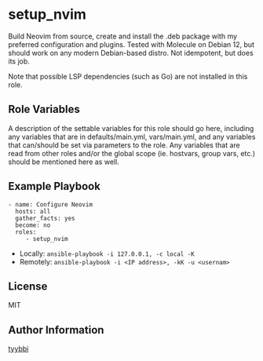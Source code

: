 setup_nvim
=========

Build Neovim from source, create and install the .deb package with my preferred
configuration and plugins. Tested with Molecule on Debian 12, but should work
on any modern Debian-based distro. Not idempotent, but does its job.

Note that possible LSP dependencies (such as Go) are not installed in this role.

Role Variables
--------------

A description of the settable variables for this role should go here, including
any variables that are in defaults/main.yml, vars/main.yml, and any variables
that can/should be set via parameters to the role. Any variables that are read
from other roles and/or the global scope (ie. hostvars, group vars, etc.) should
be mentioned here as well.

Example Playbook
----------------

    - name: Configure Neovim
      hosts: all
      gather_facts: yes
      become: no
      roles:
         - setup_nvim

- Locally: `ansible-playbook -i 127.0.0.1, -c local -K`
- Remotely: `ansible-playbook -i <IP address>, -kK -u <usernam>`

License
-------

MIT

Author Information
------------------

[tyybbi](https://github.com/tyybbi)
